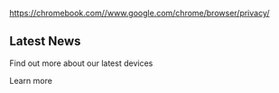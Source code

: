 https://chromebook.com//www.google.com/chrome/browser/privacy/

Latest News
-----------

Find out more about our latest devices

Learn more
